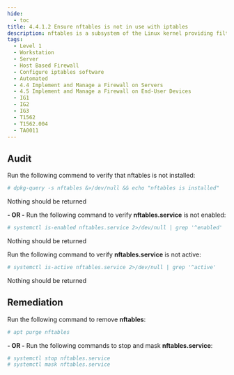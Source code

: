 ```yaml
---
hide:
  - toc
title: 4.4.1.2 Ensure nftables is not in use with iptables
description: nftables is a subsystem of the Linux kernel providing filtering and classification of network packets/datagrams/frames and is the successor to iptables.
tags:
  - Level 1
  - Workstation
  - Server
  - Host Based Firewall
  - Configure iptables software
  - Automated
  - 4.4 Implement and Manage a Firewall on Servers
  - 4.5 Implement and Manage a Firewall on End-User Devices
  - IG1
  - IG2
  - IG3
  - T1562
  - T1562.004
  - TA0011
---
```

## Audit
Run the following commend to verify that nftables is not installed:
```bash
# dpkg-query -s nftables &>/dev/null && echo "nftables is installed"
```
Nothing should be returned

**- OR -**
Run the following command to verify **nftables.service** is not enabled:
```bash
# systemctl is-enabled nftables.service 2>/dev/null | grep '^enabled'
```
Nothing should be returned

Run the following command to verify **nftables.service** is not active:
```bash
# systemctl is-active nftables.service 2>/dev/null | grep '^active'
```
Nothing should be returned

## Remediation
Run the following command to remove **nftables**:
```bash
# apt purge nftables
```

**- OR -**
Run the following commands to stop and mask **nftables.service**:
```bash
# systemctl stop nftables.service
# systemctl mask nftables.service
```

